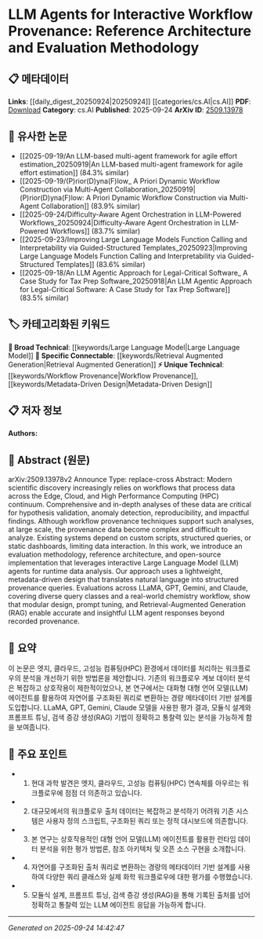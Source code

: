<!-- KEYWORD_LINKING_METADATA:
{
  "processed_timestamp": "2025-09-24T14:42:47.641450",
  "vocabulary_version": "1.0",
  "selected_keywords": [
    "Large Language Model",
    "Retrieval Augmented Generation",
    "Workflow Provenance",
    "Metadata-Driven Design"
  ],
  "rejected_keywords": [],
  "similarity_scores": {
    "Large Language Model": 0.85,
    "Retrieval Augmented Generation": 0.78,
    "Workflow Provenance": 0.7,
    "Metadata-Driven Design": 0.65
  },
  "extraction_method": "AI_prompt_based",
  "budget_applied": true,
  "candidates_json": {
    "candidates": [
      {
        "surface": "Large Language Model",
        "canonical": "Large Language Model",
        "aliases": [
          "LLM"
        ],
        "category": "broad_technical",
        "rationale": "Large Language Models are central to the paper's approach, enabling interactive data analysis.",
        "novelty_score": 0.45,
        "connectivity_score": 0.88,
        "specificity_score": 0.65,
        "link_intent_score": 0.85
      },
      {
        "surface": "Retrieval-Augmented Generation",
        "canonical": "Retrieval Augmented Generation",
        "aliases": [
          "RAG"
        ],
        "category": "specific_connectable",
        "rationale": "RAG is a trending technique that enhances LLM capabilities, relevant to the paper's methodology.",
        "novelty_score": 0.7,
        "connectivity_score": 0.75,
        "specificity_score": 0.8,
        "link_intent_score": 0.78
      },
      {
        "surface": "workflow provenance",
        "canonical": "Workflow Provenance",
        "aliases": [
          "provenance data"
        ],
        "category": "unique_technical",
        "rationale": "Workflow provenance is a unique technical concept crucial for understanding data lineage in scientific workflows.",
        "novelty_score": 0.65,
        "connectivity_score": 0.6,
        "specificity_score": 0.85,
        "link_intent_score": 0.7
      },
      {
        "surface": "metadata-driven design",
        "canonical": "Metadata-Driven Design",
        "aliases": [
          "metadata approach"
        ],
        "category": "unique_technical",
        "rationale": "This design approach is key to the paper's methodology, facilitating natural language query translation.",
        "novelty_score": 0.68,
        "connectivity_score": 0.55,
        "specificity_score": 0.78,
        "link_intent_score": 0.65
      }
    ],
    "ban_list_suggestions": [
      "methodology",
      "evaluation",
      "architecture"
    ]
  },
  "decisions": [
    {
      "candidate_surface": "Large Language Model",
      "resolved_canonical": "Large Language Model",
      "decision": "linked",
      "scores": {
        "novelty": 0.45,
        "connectivity": 0.88,
        "specificity": 0.65,
        "link_intent": 0.85
      }
    },
    {
      "candidate_surface": "Retrieval-Augmented Generation",
      "resolved_canonical": "Retrieval Augmented Generation",
      "decision": "linked",
      "scores": {
        "novelty": 0.7,
        "connectivity": 0.75,
        "specificity": 0.8,
        "link_intent": 0.78
      }
    },
    {
      "candidate_surface": "workflow provenance",
      "resolved_canonical": "Workflow Provenance",
      "decision": "linked",
      "scores": {
        "novelty": 0.65,
        "connectivity": 0.6,
        "specificity": 0.85,
        "link_intent": 0.7
      }
    },
    {
      "candidate_surface": "metadata-driven design",
      "resolved_canonical": "Metadata-Driven Design",
      "decision": "linked",
      "scores": {
        "novelty": 0.68,
        "connectivity": 0.55,
        "specificity": 0.78,
        "link_intent": 0.65
      }
    }
  ]
}
-->

# LLM Agents for Interactive Workflow Provenance: Reference Architecture and Evaluation Methodology

## 📋 메타데이터

**Links**: [[daily_digest_20250924|20250924]] [[categories/cs.AI|cs.AI]]
**PDF**: [Download](https://arxiv.org/pdf/2509.13978.pdf)
**Category**: cs.AI
**Published**: 2025-09-24
**ArXiv ID**: [2509.13978](https://arxiv.org/abs/2509.13978)

## 🔗 유사한 논문
- [[2025-09-19/An LLM-based multi-agent framework for agile effort estimation_20250919|An LLM-based multi-agent framework for agile effort estimation]] (84.3% similar)
- [[2025-09-19/(P)rior(D)yna(F)low_ A Priori Dynamic Workflow Construction via Multi-Agent Collaboration_20250919|(P)rior(D)yna(F)low: A Priori Dynamic Workflow Construction via Multi-Agent Collaboration]] (83.9% similar)
- [[2025-09-24/Difficulty-Aware Agent Orchestration in LLM-Powered Workflows_20250924|Difficulty-Aware Agent Orchestration in LLM-Powered Workflows]] (83.7% similar)
- [[2025-09-23/Improving Large Language Models Function Calling and Interpretability via Guided-Structured Templates_20250923|Improving Large Language Models Function Calling and Interpretability via Guided-Structured Templates]] (83.6% similar)
- [[2025-09-18/An LLM Agentic Approach for Legal-Critical Software_ A Case Study for Tax Prep Software_20250918|An LLM Agentic Approach for Legal-Critical Software: A Case Study for Tax Prep Software]] (83.5% similar)

## 🏷️ 카테고리화된 키워드
**🧠 Broad Technical**: [[keywords/Large Language Model|Large Language Model]]
**🔗 Specific Connectable**: [[keywords/Retrieval Augmented Generation|Retrieval Augmented Generation]]
**⚡ Unique Technical**: [[keywords/Workflow Provenance|Workflow Provenance]], [[keywords/Metadata-Driven Design|Metadata-Driven Design]]

## 📋 저자 정보

**Authors:** 

## 📄 Abstract (원문)

arXiv:2509.13978v2 Announce Type: replace-cross 
Abstract: Modern scientific discovery increasingly relies on workflows that process data across the Edge, Cloud, and High Performance Computing (HPC) continuum. Comprehensive and in-depth analyses of these data are critical for hypothesis validation, anomaly detection, reproducibility, and impactful findings. Although workflow provenance techniques support such analyses, at large scale, the provenance data become complex and difficult to analyze. Existing systems depend on custom scripts, structured queries, or static dashboards, limiting data interaction. In this work, we introduce an evaluation methodology, reference architecture, and open-source implementation that leverages interactive Large Language Model (LLM) agents for runtime data analysis. Our approach uses a lightweight, metadata-driven design that translates natural language into structured provenance queries. Evaluations across LLaMA, GPT, Gemini, and Claude, covering diverse query classes and a real-world chemistry workflow, show that modular design, prompt tuning, and Retrieval-Augmented Generation (RAG) enable accurate and insightful LLM agent responses beyond recorded provenance.

## 📝 요약

이 논문은 엣지, 클라우드, 고성능 컴퓨팅(HPC) 환경에서 데이터를 처리하는 워크플로우의 분석을 개선하기 위한 방법론을 제안합니다. 기존의 워크플로우 계보 데이터 분석은 복잡하고 상호작용이 제한적이었으나, 본 연구에서는 대화형 대형 언어 모델(LLM) 에이전트를 활용하여 자연어를 구조화된 쿼리로 변환하는 경량 메타데이터 기반 설계를 도입합니다. LLaMA, GPT, Gemini, Claude 모델을 사용한 평가 결과, 모듈식 설계와 프롬프트 튜닝, 검색 증강 생성(RAG) 기법이 정확하고 통찰력 있는 분석을 가능하게 함을 보여줍니다.

## 🎯 주요 포인트

- 1. 현대 과학 발견은 엣지, 클라우드, 고성능 컴퓨팅(HPC) 연속체를 아우르는 워크플로우에 점점 더 의존하고 있습니다.
- 2. 대규모에서의 워크플로우 출처 데이터는 복잡하고 분석하기 어려워 기존 시스템은 사용자 정의 스크립트, 구조화된 쿼리 또는 정적 대시보드에 의존합니다.
- 3. 본 연구는 상호작용적인 대형 언어 모델(LLM) 에이전트를 활용한 런타임 데이터 분석을 위한 평가 방법론, 참조 아키텍처 및 오픈 소스 구현을 소개합니다.
- 4. 자연어를 구조화된 출처 쿼리로 변환하는 경량의 메타데이터 기반 설계를 사용하여 다양한 쿼리 클래스와 실제 화학 워크플로우에 대한 평가를 수행했습니다.
- 5. 모듈식 설계, 프롬프트 튜닝, 검색 증강 생성(RAG)을 통해 기록된 출처를 넘어 정확하고 통찰력 있는 LLM 에이전트 응답을 가능하게 합니다.


---

*Generated on 2025-09-24 14:42:47*